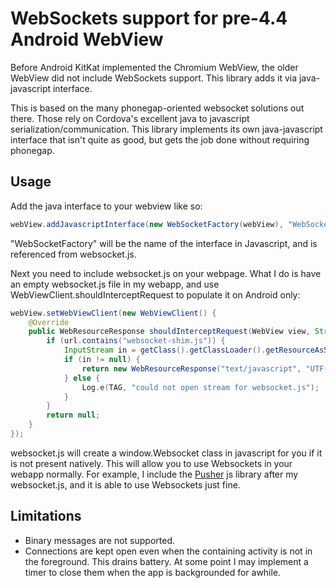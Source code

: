 # WebSockets support for pre-4.4 Android WebView

Before Android KitKat implemented the Chromium WebView, the older WebView did not include WebSockets
support. This library adds it via java-javascript interface.

This is based on the many phonegap-oriented websocket solutions out there.
Those rely on Cordova's excellent java to javascript serialization/communication.
This library implements its own java-javascript interface that isn't quite as good, but gets the job
done without requiring phonegap.

## Usage

Add the java interface to your webview like so:

```java
webView.addJavascriptInterface(new WebSocketFactory(webView), "WebSocketFactory");
```

"WebSocketFactory" will be the name of the interface in Javascript, and is referenced from websocket.js.

Next you need to include websocket.js on your webpage. What I do is have an empty websocket.js file
in my webapp, and use WebViewClient.shouldInterceptRequest to populate it on Android only:

```java
webView.setWebViewClient(new WebViewClient() {
    @Override
    public WebResourceResponse shouldInterceptRequest(WebView view, String url) {
        if (url.contains("websocket-shim.js")) {
            InputStream in = getClass().getClassLoader().getResourceAsStream("com/github/ariados/webview_websocket/websocket.js");
            if (in != null) {
                return new WebResourceResponse("text/javascript", "UTF-8", in);
            } else {
                Log.e(TAG, "could not open stream for websocket.js");
            }
        }
        return null;
    }
});
```

websocket.js will create a window.Websocket class in javascript for you if it is not present natively.
This will allow you to use Websockets in your webapp normally. For example, I include the
[Pusher](https://github.com/pusher/pusher-js) js library after my websocket.js, and it is able
to use Websockets just fine.

## Limitations

* Binary messages are not supported.
* Connections are kept open even when the containing activity is not in the foreground. This drains battery. At some point I may implement a timer to close them when the app is backgrounded for awhile.

